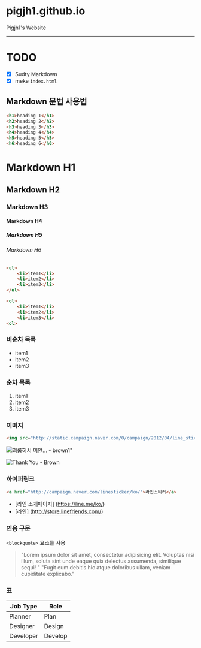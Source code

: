 # pigjh1.github.io
Pigjh1's Website

---

# TODO

- [x] Sudty Markdown
- [x] meke `index.html`

## Markdown 문법 사용법

```html
<h1>heading 1</h1>
<h2>heading 2</h2>
<h3>heading 3</h3>
<h4>heading 4</h4>
<h5>heading 5</h5>
<h6>heading 6</h6>
```

# Markdown H1
## Markdown H2
### Markdown H3
#### Markdown H4
##### Markdown H5
###### Markdown H6

```html
<ul>
	<li>item1</li>
	<li>item2</li>
	<li>item3</li>
</ul>

<ol>
	<li>item1</li>
	<li>item2</li>
	<li>item3</li>
<ol>
```

### 비순차 목록
- item1
- item2
- item3

### 순차 목록
1. item1
1. item2
1. item3


### 이미지
```html
<img src="http://static.campaign.naver.com/0/campaign/2012/04/line_sticker/img/pc/ko/brown.png" alt="괴롭혀서 미안... - brown1" class="on" width="134" height="284">
```
![괴롭혀서 미안... - brown1"](http://static.campaign.naver.com/0/campaign/2012/04/line_sticker/img/pc/ko/brown.png)

![Thank You - Brown](images/brown_thankyou.png "BROWN")


### 하이퍼링크
```html
<a href="http://campaign.naver.com/linesticker/ko/">라인스티커</a>
```

- [라인 소개페이지] (https://line.me/ko/)
- [라인] (http://store.linefriends.com/)

### 인용 구문
`<blockquote>` 요소를 사용

> "Lorem ipsum dolor sit amet, consectetur adipisicing elit. Voluptas nisi illum, soluta sint unde eaque quia delectus assumenda, similique sequi! "
"Fugit eum debitis hic atque doloribus ullam, veniam cupiditate explicabo."


### 표

Job Type | Role
--- | ---
Planner | Plan
Designer | Design
Developer | Develop